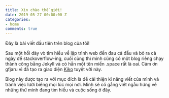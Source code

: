 ```yaml
---
title: Xin chào thế giới!
date: 2019-05-27 00:00:00 Z
categories:
- home
comments: true
---
```


<p class="lead">Đây là bài viết đầu tiên trên blog của tôi!</p>

Sau một hồi dày vò tìm hiểu về lập trình web đến đau cả đầu và bỏ ra cả ngày để stackoverflow-ing, cuối cùng thì mình cũng có một blog riêng chạy thành công bằng Jekyll và có hẳn một tên miền .space rất là oai. Cảm ơn gfjaru vì đã tạo ra giao diện [Kiko](http://themes.jekyllrc.org/kiko/) tuyệt vời này.

Blog này được tạo ra với mục đích là để cải thiện kĩ năng viết của mình và tránh việc lười biếng mọi lúc mọi nơi. Mình sẽ cố gắng viết ngẫu hứng về những thứ mình đang tìm hiểu và cuộc sống ở đây.


